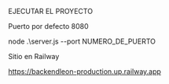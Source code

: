 EJECUTAR EL PROYECTO
 
Puerto por defecto 8080

 node .\server.js --port NUMERO_DE_PUERTO 


Sitio en Railway 

https://backendleon-production.up.railway.app
